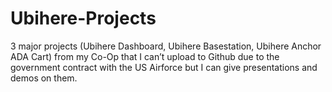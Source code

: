 # Ubihere-Projects
3 major projects (Ubihere Dashboard, Ubihere Basestation, Ubihere Anchor ADA Cart) from my Co-Op that I can’t upload to Github due to the government contract with the US Airforce but I can give presentations and demos on them. 
